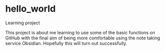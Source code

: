 # hello_world
Learning project

This project is about me learning to use some of the basic functions on GitHub with the final aim of being more comfortable using the note taking service Obsidian. Hopefully this will turn out successfully.
